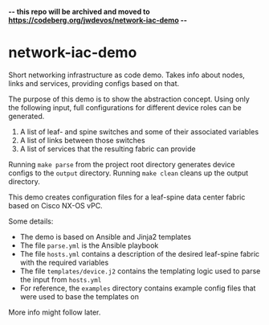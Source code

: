 **-- this repo will be archived and moved to https://codeberg.org/jwdevos/network-iac-demo --**

# network-iac-demo
Short networking infrastructure as code demo. Takes info about nodes, links and services, providing configs based on that.  

The purpose of this demo is to show the abstraction concept. Using only the following input, full configurations for different device roles can be generated.
1. A list of leaf- and spine switches and some of their associated variables
2. A list of links between those switches
3. A list of services that the resulting fabric can provide

Running `make parse` from the project root directory generates device configs to the `output` directory. Running `make clean` cleans up the output directory.  

This demo creates configuration files for a leaf-spine data center fabric based on Cisco NX-OS vPC.

Some details:
- The demo is based on Ansible and Jinja2 templates
- The file `parse.yml` is the Ansible playbook
- The file `hosts.yml` contains a description of the desired leaf-spine fabric with the required variables
- The file `templates/device.j2` contains the templating logic used to parse the input from `hosts.yml`
- For reference, the `examples` directory contains example config files that were used to base the templates on

More info might follow later.  
